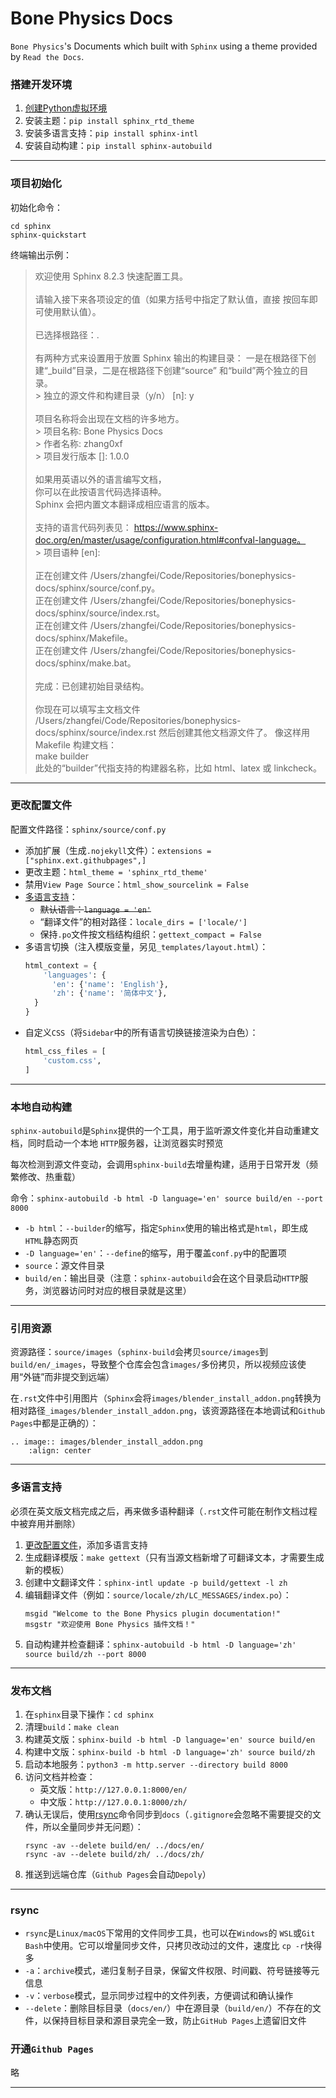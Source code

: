 # Bone Physics Docs
`Bone Physics`'s Documents which built with `Sphinx` using a theme provided by `Read the Docs`.

### 搭建开发环境
1. [创建Python虚拟环境](https://github.com/zhang0xf/collection/blob/main/readme/vscode.md#创建Python虚拟环境)
2. 安装主题：`pip install sphinx_rtd_theme`
3. 安装多语言支持：`pip install sphinx-intl`
4. 安装自动构建：`pip install sphinx-autobuild`
---

### 项目初始化
初始化命令：
```shell
cd sphinx
sphinx-quickstart
```
终端输出示例：
>欢迎使用 Sphinx 8.2.3 快速配置工具。<br><br>
请输入接下来各项设定的值（如果方括号中指定了默认值，直接
按回车即可使用默认值）。<br><br>
已选择根路径：.<br><br>
有两种方式来设置用于放置 Sphinx 输出的构建目录：
一是在根路径下创建“_build”目录，二是在根路径下创建“source”
和“build”两个独立的目录。<br>
\> 独立的源文件和构建目录（y/n） [n]: y<br><br>
项目名称将会出现在文档的许多地方。<br>
\> 项目名称: Bone Physics Docs<br>
\> 作者名称: zhang0xf<br>
\> 项目发行版本 []: 1.0.0<br><br>
如果用英语以外的语言编写文档，<br>
你可以在此按语言代码选择语种。<br>
Sphinx 会把内置文本翻译成相应语言的版本。<br><br>
支持的语言代码列表见：
https://www.sphinx-doc.org/en/master/usage/configuration.html#confval-language。<br>
\> 项目语种 [en]: <br><br>
正在创建文件 /Users/zhangfei/Code/Repositories/bonephysics-docs/sphinx/source/conf.py。<br>
正在创建文件 /Users/zhangfei/Code/Repositories/bonephysics-docs/sphinx/source/index.rst。<br>
正在创建文件 /Users/zhangfei/Code/Repositories/bonephysics-docs/sphinx/Makefile。<br>
正在创建文件 /Users/zhangfei/Code/Repositories/bonephysics-docs/sphinx/make.bat。<br><br>
完成：已创建初始目录结构。<br><br>
你现在可以填写主文档文件 /Users/zhangfei/Code/Repositories/bonephysics-docs/sphinx/source/index.rst 然后创建其他文档源文件了。 像这样用 Makefile 构建文档：<br>
  make builder<br>
此处的“builder”代指支持的构建器名称，比如 html、latex 或 linkcheck。

---

### 更改配置文件
配置文件路径：`sphinx/source/conf.py`<br>
* 添加扩展（生成`.nojekyll`文件）：`extensions = ["sphinx.ext.githubpages",]`
* 更改主题：`html_theme = 'sphinx_rtd_theme'`
* 禁用`View Page Source`：`html_show_sourcelink = False`
* [多语言支持](#多语言支持)：
  * ~~默认语言：`language = 'en'`~~
  * “翻译文件”的相对路径：`locale_dirs = ['locale/']`
  * 保持`.po`文件按文档结构组织：`gettext_compact = False`
* 多语言切换（注入模版变量，另见`_templates/layout.html`）：
  ```python
  html_context = {
      'languages': {
        'en': {'name': 'English'},
        'zh': {'name': '简体中文'},
    }
  }
  ```
* 自定义`CSS`（将`Sidebar`中的所有语言切换链接渲染为白色）：
  ```python
  html_css_files = [
      'custom.css',
  ]
  ```
---

### 本地自动构建
`sphinx-autobuild`是`Sphinx`提供的一个工具，用于监听源文件变化并自动重建文档，同时启动一个本地 `HTTP`服务器，让浏览器实时预览

每次检测到源文件变动，会调用`sphinx-build`去增量构建，适用于日常开发（频繁修改、热重载）

命令：`sphinx-autobuild -b html -D language='en' source build/en --port 8000`
* `-b html`：`--builder`的缩写，指定`Sphinx`使用的输出格式是`html`，即生成`HTML`静态网页
* `-D language='en'`：`--define`的缩写，用于覆盖`conf.py`中的配置项
* `source`：源文件目录
* `build/en`：输出目录（注意：`sphinx-autobuild`会在这个目录启动`HTTP`服务，浏览器访问时对应的根目录就是这里）
---

### 引用资源
资源路径：`source/images`（`sphinx-build`会拷贝`source/images`到`build/en/_images`，导致整个仓库会包含`images/`多份拷贝，所以视频应该使用“外链”而非提交到远端）

在`.rst`文件中引用图片（`Sphinx`会将`images/blender_install_addon.png`转换为相对路径`_images/blender_install_addon.png`，该资源路径在本地调试和`Github Pages`中都是正确的）：
```
.. image:: images/blender_install_addon.png
	:align: center
```
---

### 多语言支持
必须在英文版文档完成之后，再来做多语种翻译（`.rst`文件可能在制作文档过程中被弃用并删除）
1. [更改配置文件](#更改配置文件)，添加多语言支持
2. 生成翻译模版：`make gettext`（只有当源文档新增了可翻译文本，才需要生成新的模板）
3. 创建中文翻译文件：`sphinx-intl update -p build/gettext -l zh`
4. 编辑翻译文件（例如：`source/locale/zh/LC_MESSAGES/index.po`）：
   ```
   msgid "Welcome to the Bone Physics plugin documentation!"
   msgstr "欢迎使用 Bone Physics 插件文档！"
   ```
5. 自动构建并检查翻译：`sphinx-autobuild -b html -D language='zh' source build/zh --port 8000`
---

### 发布文档
1. 在`sphinx`目录下操作：`cd sphinx`
2. 清理`build`：`make clean`
3. 构建英文版：`sphinx-build -b html -D language='en' source build/en`
4. 构建中文版：`sphinx-build -b html -D language='zh' source build/zh`
5. 启动本地服务：`python3 -m http.server --directory build 8000`
6. 访问文档并检查：
   * 英文版：`http://127.0.0.1:8000/en/`
   * 中文版：`http://127.0.0.1:8000/zh/`
7. 确认无误后，使用[rsync](#rsync)命令同步到`docs`（`.gitignore`会忽略不需要提交的文件，所以全量同步并无问题）：
   ```shell
   rsync -av --delete build/en/ ../docs/en/
   rsync -av --delete build/zh/ ../docs/zh/
   ```
8. 推送到远端仓库（`Github Pages`会自动`Depoly`）
---

### rsync
* `rsync`是`Linux/macOS`下常用的文件同步工具，也可以在`Windows`的 `WSL`或`Git Bash`中使用。它可以增量同步文件，只拷贝改动过的文件，速度比 `cp -r`快得多
* `-a`：`archive`模式，递归复制子目录，保留文件权限、时间戳、符号链接等元信息
* `-v`：`verbose`模式，显示同步过程中的文件列表，方便调试和确认操作
* `--delete`：删除目标目录（`docs/en/`）中在源目录（`build/en/`）不存在的文件，以保持目标目录和源目录完全一致，防止`GitHub Pages`上遗留旧文件

### 开通`Github Pages`
略

---